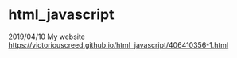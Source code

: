 # html_javascript
2019/04/10
My website <a href="https://victoriouscreed.github.io/html_javascript/406410356-1.html">https://victoriouscreed.github.io/html_javascript/406410356-1.html</a>
